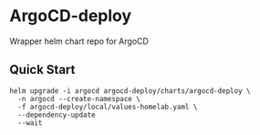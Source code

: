 # ArgoCD-deploy
Wrapper helm chart repo for ArgoCD

## Quick Start

```
helm upgrade -i argocd argocd-deploy/charts/argocd-deploy \
  -n argocd --create-namespace \
  -f argocd-deploy/local/values-homelab.yaml \
  --dependency-update
  --wait
```
